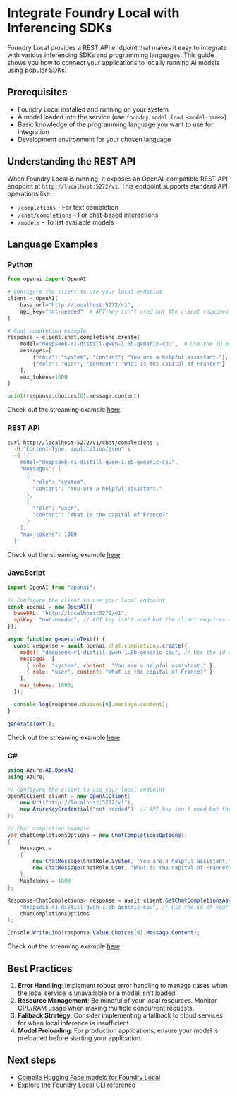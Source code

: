 # Integrate Foundry Local with Inferencing SDKs

Foundry Local provides a REST API endpoint that makes it easy to integrate with various inferencing SDKs and programming languages. This guide shows you how to connect your applications to locally running AI models using popular SDKs.

## Prerequisites

- Foundry Local installed and running on your system
- A model loaded into the service (use `foundry model load <model-name>`)
- Basic knowledge of the programming language you want to use for integration
- Development environment for your chosen language

## Understanding the REST API

When Foundry Local is running, it exposes an OpenAI-compatible REST API endpoint at `http://localhost:5272/v1`. This endpoint supports standard API operations like:

- `/completions` - For text completion
- `/chat/completions` - For chat-based interactions
- `/models` - To list available models

## Language Examples

### Python

```python
from openai import OpenAI

# Configure the client to use your local endpoint
client = OpenAI(
    base_url="http://localhost:5272/v1",
    api_key="not-needed"  # API key isn't used but the client requires one
)

# Chat completion example
response = client.chat.completions.create(
    model="deepseek-r1-distill-qwen-1.5b-generic-cpu",  # Use the id of your loaded model, found in 'foundry service ps'
    messages=[
        {"role": "system", "content": "You are a helpful assistant."},
        {"role": "user", "content": "What is the capital of France?"}
    ],
    max_tokens=1000
)

print(response.choices[0].message.content)
```

Check out the streaming example [here](../includes/integrate-examples/python.md).

### REST API

```bash
curl http://localhost:5272/v1/chat/completions \
  -H "Content-Type: application/json" \
  -d '{
    model="deepseek-r1-distill-qwen-1.5b-generic-cpu",
    "messages": [
      {
        "role": "system",
        "content": "You are a helpful assistant."
      },
      {
        "role": "user",
        "content": "What is the capital of France?"
      }
    ],
    "max_tokens": 1000
  }'
```

Check out the streaming example [here](../includes/integrate-examples/rest.md).

### JavaScript

```javascript
import OpenAI from "openai";

// Configure the client to use your local endpoint
const openai = new OpenAI({
  baseURL: "http://localhost:5272/v1",
  apiKey: "not-needed", // API key isn't used but the client requires one
});

async function generateText() {
  const response = await openai.chat.completions.create({
    model: "deepseek-r1-distill-qwen-1.5b-generic-cpu", // Use the id of your loaded model, found in 'foundry service ps'
    messages: [
      { role: "system", content: "You are a helpful assistant." },
      { role: "user", content: "What is the capital of France?" },
    ],
    max_tokens: 1000,
  });

  console.log(response.choices[0].message.content);
}

generateText();
```

Check out the streaming example [here](../includes/integrate-examples/javascript.md).

### C#

```csharp
using Azure.AI.OpenAI;
using Azure;

// Configure the client to use your local endpoint
OpenAIClient client = new OpenAIClient(
    new Uri("http://localhost:5272/v1"),
    new AzureKeyCredential("not-needed")  // API key isn't used but the client requires one
);

// Chat completion example
var chatCompletionsOptions = new ChatCompletionsOptions()
{
    Messages =
    {
        new ChatMessage(ChatRole.System, "You are a helpful assistant."),
        new ChatMessage(ChatRole.User, "What is the capital of France?")
    },
    MaxTokens = 1000
};

Response<ChatCompletions> response = await client.GetChatCompletionsAsync(
    "deepseek-r1-distill-qwen-1.5b-generic-cpu", // Use the id of your loaded model, found in 'foundry service ps'
    chatCompletionsOptions
);

Console.WriteLine(response.Value.Choices[0].Message.Content);
```

Check out the streaming example [here](../includes/integrate-examples/csharp.md).

## Best Practices

1. **Error Handling**: Implement robust error handling to manage cases when the local service is unavailable or a model isn't loaded.
2. **Resource Management**: Be mindful of your local resources. Monitor CPU/RAM usage when making multiple concurrent requests.
3. **Fallback Strategy**: Consider implementing a fallback to cloud services for when local inference is insufficient.
4. **Model Preloading**: For production applications, ensure your model is preloaded before starting your application.

## Next steps

- [Compile Hugging Face models for Foundry Local](./compile-models-for-foundry-local.md)
- [Explore the Foundry Local CLI reference](../reference/reference-cli.md)
